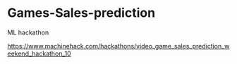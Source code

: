# Games-Sales-prediction
ML hackathon

https://www.machinehack.com/hackathons/video_game_sales_prediction_weekend_hackathon_10
